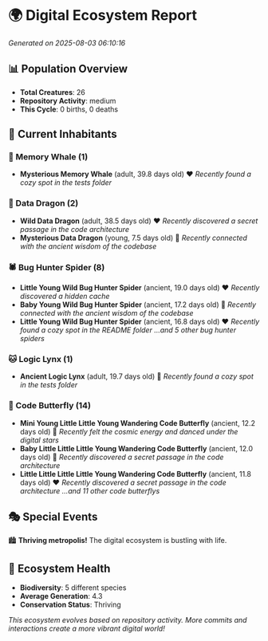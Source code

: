 # 🌍 Digital Ecosystem Report
*Generated on 2025-08-03 06:10:16*

## 📊 Population Overview
- **Total Creatures**: 26
- **Repository Activity**: medium
- **This Cycle**: 0 births, 0 deaths

## 👥 Current Inhabitants

### 🐋 Memory Whale (1)
- **Mysterious Memory Whale** (adult, 39.8 days old) ❤️
  *Recently found a cozy spot in the tests folder*

### 🐉 Data Dragon (2)
- **Wild Data Dragon** (adult, 38.5 days old) ❤️
  *Recently discovered a secret passage in the code architecture*
- **Mysterious Data Dragon** (young, 7.5 days old) 💚
  *Recently connected with the ancient wisdom of the codebase*

### 🕷️ Bug Hunter Spider (8)
- **Little Young Wild Bug Hunter Spider** (ancient, 19.0 days old) ❤️
  *Recently discovered a hidden cache*
- **Baby Young Wild Bug Hunter Spider** (ancient, 17.2 days old) 💛
  *Recently connected with the ancient wisdom of the codebase*
- **Little Young Wild Bug Hunter Spider** (ancient, 16.8 days old) ❤️
  *Recently found a cozy spot in the README folder*
  *...and 5 other bug hunter spiders*

### 🐱 Logic Lynx (1)
- **Ancient Logic Lynx** (adult, 19.7 days old) 💛
  *Recently found a cozy spot in the tests folder*

### 🦋 Code Butterfly (14)
- **Mini Young Little Little Young Wandering Code Butterfly** (ancient, 12.2 days old) 💛
  *Recently felt the cosmic energy and danced under the digital stars*
- **Baby Little Little Little Young Wandering Code Butterfly** (ancient, 12.0 days old) 💛
  *Recently discovered a secret passage in the code architecture*
- **Little Little Little Little Young Wandering Code Butterfly** (ancient, 11.8 days old) ❤️
  *Recently discovered a secret passage in the code architecture*
  *...and 11 other code butterflys*

## 🎭 Special Events

🏙️ **Thriving metropolis!** The digital ecosystem is bustling with life.

## 🔬 Ecosystem Health
- **Biodiversity**: 5 different species
- **Average Generation**: 4.3
- **Conservation Status**: Thriving

*This ecosystem evolves based on repository activity. More commits and interactions create a more vibrant digital world!*